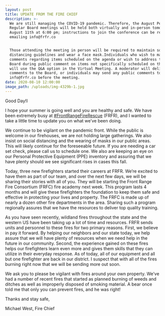 ```yaml
---
layout: post
title: UPDATE FROM THE FIRE CHIEF
description: >-
  We are still managing the COVID-19 pandemic. Therefore, the August Pension and
  Regular Board meetings will be held both virtually and in-person tomorrow,
  August 11th at 6:00 pm; instructions to join the conference can be received by
  emailing info@frfr.co


  Those attending the meeting in person will be required to maintain social
  distancing guidelines and wear a face mask.Individuals who wish to make
  comments regarding items scheduled on the agenda or wish to address the FRFR
  Board during public comment on items not specifically scheduled on the agenda
  will use the Q&A option in the Virtual Meeting. A moderator will deliver the
  comments to the Board, or individuals may send any public comments to
  info@frfr.co before the meeting.
date: 2020-08-10 12:00:00
image_path: /uploads/img-4329b-1.jpg
---
```


Good Day\!I

I hope your summer is going well and you are healthy and safe. We have been extremely busy at&nbsp;[\#FrontRangeFireRescue](https://www.facebook.com/hashtag/frontrangefirerescue?__eep__=6&amp;source=feed_text&amp;epa=HASHTAG&amp;__xts__%5B0%5D=68.ARBGy53Rk5QcxgdgJJVg5q5XJ_9NjmmNiYybGrT7Iwn17jDRPbAojv4UbLpr5NOxgbo9CpwYQIP5DNQwCrbFYubbOi4J3N8WUiTauLtVJXueI2MQrarYpwhl2v3eCe0kECrJWYnd8xV0ZszWLleEyPRhNAQVj6YGoTsIGoq1SEzsKZxoWCXlzMgUo6lcBgYBHq-Mfy4FfU1JKGysYbrqtuuNA-hljuGnILvQm3F_0udMtgkJJgplCb1v9KwBDiYxvr1xyIBiT_85jqmrKpAaFE4KjL8AWKpUHVoswYdjE9MrACS1JfVAc1brx7qgvf-THH4DYBqpfWPNI4JcK1g_Mii0YGf8&amp;__tn__=%2ANK-R)&nbsp;(FRFR), and I wanted to take a little time to update you on what we’ve been doing.

We continue to be vigilant on the pandemic front. While the public is welcome in our firehouses, we are not holding large gatherings. We also insist on social distancing and the wearing of masks in our public areas. This will likely continue for the foreseeable future. If you are needing a car set check, please call us to schedule one. We also are keeping an eye on our Personal Protective Equipment (PPE) inventory and assuring that we have plenty should we see significant rises in cases this fall.

Today, three new firefighters started their careers at FRFR. We’re excited to have them as part of our team, and over the next few days, we will be sharing their stories with all of you. They will be starting the Front Range Fire Consortium (FRFC) fire academy next week. This program lasts 4 months and will give these firefighters the foundation to keep them safe and effective in protecting your lives and property. The FRFC is made up of nearly a dozen other fire departments in the area. Sharing such a program regionally assures that we have the resources to deliver top quality training.

As you have seen recently, wildland fires throughout the state and the western US have been taking up a lot of time and resources. FRFR sends units and personnel to these fires for two primary reasons. First, we believe in pay it forward. By helping our neighbors and our state today, we help assure that we will have plenty of resources when we need help in the future in our community. Second, the experience gained on these fires helps our firefighters learn even more and gives them skills that they can utilize in their everyday response. As of today, all of our equipment and all but one firefighter are back in our district. I suspect that with all of the fires burning right now that we will be sending more out soon.

We ask you to please be vigilant with fires around your own property. We’ve had a number of recent fires that started as planned burning of weeds and ditches as well as improperly disposed of smoking material. A bear once told me that only you can prevent fires, and he was right\!

Thanks and stay safe,

Michael West, Fire Chief
